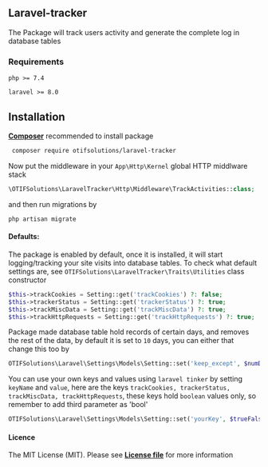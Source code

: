 ## Laravel-tracker

The Package will track users activity and generate the complete log in database tables

### Requirements
`php >= 7.4`

`laravel >= 8.0`

## Installation

[**Composer**](https://getcomposer.org/download/) recommended to install package

```sh
 composer require otifsolutions/laravel-tracker
```

Now put the middleware in your `App\Http\Kernel` global HTTP middlware stack
 
```php
\OTIFSolutions\LaravelTracker\Http\Middleware\TrackActivities::class;
```

and then run migrations by 

```
php artisan migrate
```

#### Defaults:

The package is enabled by default, once it is installed, it will start logging/tracking your site 
visits into database tables. To check what default settings are, 
see `OTIFSolutions\LaravelTracker\Traits\Utilities` class constructor

```php
$this->trackCookies = Setting::get('trackCookies') ?: false;
$this->trackerStatus = Setting::get('trackerStatus') ?: true;
$this->trackMiscData = Setting::get('trackMiscData') ?: true;
$this->trackHttpRequests = Setting::get('trackHttpRequests') ?: true;
```

Package made database table hold records of certain days, and removes the rest of the data, 
by default it is set to `10` days, you can either that change this too by

```php
OTIFSolutions\Laravel\Settings\Models\Setting::set('keep_except', $numDays);
```

You can use your own keys and values using `laravel tinker` by setting `keyName` and `value`,
here are the keys `trackCookies, trackerStatus, trackMiscData, trackHttpRequests`, these keys hold
`boolean` values only, so remember to add third parameter as 'bool'

```php
OTIFSolutions\Laravel\Settings\Models\Setting::set('yourKey', $trueFalse, 'bool');
```

#### Licence
The MIT License (MIT). Please see [**License file**](https://github.com/otifsolutions/laravel-tracker/blob/main/LICENSE) for more information
